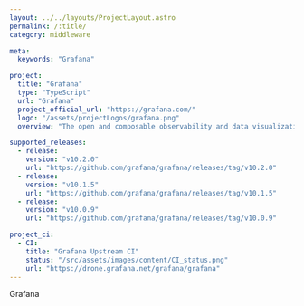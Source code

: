 ```yaml
---
layout: ../../layouts/ProjectLayout.astro
permalink: /:title/
category: middleware

meta:
  keywords: "Grafana"

project:
  title: "Grafana"
  type: "TypeScript"
  url: "Grafana"
  project_official_url: "https://grafana.com/"
  logo: "/assets/projectLogos/grafana.png"
  overview: "The open and composable observability and data visualization platform. Visualize metrics, logs, and traces from multiple sources like Prometheus, Loki, Elasticsearch, InfluxDB, Postgres and many more."

supported_releases:
  - release:
    version: "v10.2.0"
    url: "https://github.com/grafana/grafana/releases/tag/v10.2.0"
  - release:
    version: "v10.1.5"
    url: "https://github.com/grafana/grafana/releases/tag/v10.1.5"
  - release:
    version: "v10.0.9"
    url: "https://github.com/grafana/grafana/releases/tag/v10.0.9"

project_ci:
  - CI:
    title: "Grafana Upstream CI"
    status: "/src/assets/images/content/CI_status.png"
    url: "https://drone.grafana.net/grafana/grafana"
---
```


<p>Grafana</p>
